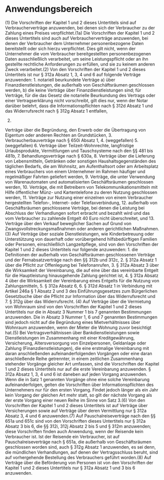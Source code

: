 # Anwendungsbereich

(1) Die Vorschriften der Kapitel 1 und 2 dieses Untertitels sind auf Verbraucherverträge anzuwenden, bei denen sich der Verbraucher zu der Zahlung eines Preises verpflichtet.(1a) Die Vorschriften der Kapitel 1 und 2 dieses Untertitels sind auch auf Verbraucherverträge anzuwenden, bei denen der Verbraucher dem Unternehmer personenbezogene Daten bereitstellt oder sich hierzu verpflichtet. Dies gilt nicht, wenn der Unternehmer die vom Verbraucher bereitgestellten personenbezogenen Daten ausschließlich verarbeitet, um seine Leistungspflicht oder an ihn gestellte rechtliche Anforderungen zu erfüllen, und sie zu keinem anderen Zweck verarbeitet.(2) Von den Vorschriften der Kapitel 1 und 2 dieses Untertitels ist nur § 312a Absatz 1, 3, 4 und 6 auf folgende Verträge anzuwenden:  1.
 notariell beurkundete Verträge  a)
 über Finanzdienstleistungen, die außerhalb von Geschäftsräumen geschlossen werden,
 b)
 die keine Verträge über Finanzdienstleistungen sind; für Verträge, für die das Gesetz die notarielle Beurkundung des Vertrags oder einer Vertragserklärung nicht vorschreibt, gilt dies nur, wenn der Notar darüber belehrt, dass die Informationspflichten nach § 312d Absatz 1 und das Widerrufsrecht nach § 312g Absatz 1 entfallen,

 2.
 Verträge über die Begründung, den Erwerb oder die Übertragung von Eigentum oder anderen Rechten an Grundstücken,
 3.
 Verbraucherbauverträge nach § 650i Absatz 1,
 4.
 (weggefallen)
 5.
 (weggefallen)
 6.
 Verträge über Teilzeit-Wohnrechte, langfristige Urlaubsprodukte, Vermittlungen und Tauschsysteme nach den §§ 481 bis 481b,
 7.
 Behandlungsverträge nach § 630a,
 8.
 Verträge über die Lieferung von Lebensmitteln, Getränken oder sonstigen Haushaltsgegenständen des täglichen Bedarfs, die am Wohnsitz, am Aufenthaltsort oder am Arbeitsplatz eines Verbrauchers von einem Unternehmer im Rahmen häufiger und regelmäßiger Fahrten geliefert werden,
 9.
 Verträge, die unter Verwendung von Warenautomaten und automatisierten Geschäftsräumen geschlossen werden,
 10.
 Verträge, die mit Betreibern von Telekommunikationsmitteln mit Hilfe öffentlicher Münz- und Kartentelefone zu deren Nutzung geschlossen werden,
 11.
 Verträge zur Nutzung einer einzelnen von einem Verbraucher hergestellten Telefon-, Internet- oder Telefaxverbindung,
 12.
 außerhalb von Geschäftsräumen geschlossene Verträge, bei denen die Leistung bei Abschluss der Verhandlungen sofort erbracht und bezahlt wird und das vom Verbraucher zu zahlende Entgelt 40 Euro nicht überschreitet, und
 13.
 Verträge über den Verkauf beweglicher Sachen auf Grund von Zwangsvollstreckungsmaßnahmen oder anderen gerichtlichen Maßnahmen.
(3) Auf Verträge über soziale Dienstleistungen, wie Kinderbetreuung oder Unterstützung von dauerhaft oder vorübergehend hilfsbedürftigen Familien oder Personen, einschließlich Langzeitpflege, sind von den Vorschriften der Kapitel 1 und 2 dieses Untertitels nur folgende anzuwenden:  1.
 die Definitionen der außerhalb von Geschäftsräumen geschlossenen Verträge und der Fernabsatzverträge nach den §§ 312b und 312c,
 2.
 § 312a Absatz 1 über die Pflicht zur Offenlegung bei Telefonanrufen,
 3.
 § 312a Absatz 3 über die Wirksamkeit der Vereinbarung, die auf eine über das vereinbarte Entgelt für die Hauptleistung hinausgehende Zahlung gerichtet ist,
 4.
 § 312a Absatz 4 über die Wirksamkeit der Vereinbarung eines Entgelts für die Nutzung von Zahlungsmitteln,
 5.
 § 312a Absatz 6,
 6.
 § 312d Absatz 1 in Verbindung mit Artikel 246a § 1 Absatz 2 und 3 des Einführungsgesetzes zum Bürgerlichen Gesetzbuche über die Pflicht zur Information über das Widerrufsrecht und
 7.
 § 312g über das Widerrufsrecht.
(4) Auf Verträge über die Vermietung von Wohnraum sind von den Vorschriften der Kapitel 1 und 2 dieses Untertitels nur die in Absatz 3 Nummer 1 bis 7 genannten Bestimmungen anzuwenden. Die in Absatz 3 Nummer 1, 6 und 7 genannten Bestimmungen sind jedoch nicht auf die Begründung eines Mietverhältnisses über Wohnraum anzuwenden, wenn der Mieter die Wohnung zuvor besichtigt hat.(5) Bei Vertragsverhältnissen über Bankdienstleistungen sowie Dienstleistungen im Zusammenhang mit einer Kreditgewährung, Versicherung, Altersversorgung von Einzelpersonen, Geldanlage oder Zahlung (Finanzdienstleistungen), die eine erstmalige Vereinbarung mit daran anschließenden aufeinanderfolgenden Vorgängen oder eine daran anschließende Reihe getrennter, in einem zeitlichen Zusammenhang stehender Vorgänge gleicher Art umfassen, sind die Vorschriften der Kapitel 1 und 2 dieses Untertitels nur auf die erste Vereinbarung anzuwenden. § 312a Absatz 1, 3, 4 und 6 ist daneben auf jeden Vorgang anzuwenden. Wenn die in Satz 1 genannten Vorgänge ohne eine solche Vereinbarung aufeinanderfolgen, gelten die Vorschriften über Informationspflichten des Unternehmers nur für den ersten Vorgang. Findet jedoch länger als ein Jahr kein Vorgang der gleichen Art mehr statt, so gilt der nächste Vorgang als der erste Vorgang einer neuen Reihe im Sinne von Satz 3.(6) Von den Vorschriften der Kapitel 1 und 2 dieses Untertitels ist auf Verträge über Versicherungen sowie auf Verträge über deren Vermittlung nur § 312a Absatz 3, 4 und 6 anzuwenden.(7) Auf Pauschalreiseverträge nach den §§ 651a und 651c sind von den Vorschriften dieses Untertitels nur § 312a Absatz 3 bis 6, die §§ 312i, 312j Absatz 2 bis 5 und § 312m anzuwenden; diese Vorschriften finden auch Anwendung, wenn der Reisende kein Verbraucher ist. Ist der Reisende ein Verbraucher, ist auf Pauschalreiseverträge nach § 651a, die außerhalb von Geschäftsräumen geschlossen worden sind, auch § 312g Absatz 1 anzuwenden, es sei denn, die mündlichen Verhandlungen, auf denen der Vertragsschluss beruht, sind auf vorhergehende Bestellung des Verbrauchers geführt worden.(8) Auf Verträge über die Beförderung von Personen ist von den Vorschriften der Kapitel 1 und 2 dieses Untertitels nur § 312a Absatz 1 und 3 bis 6 anzuwenden. 

